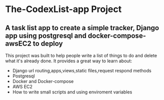 # The-CodexList-app Project

## A task list app to create a simple tracker, Django app using postgresql and docker-compose-awsEC2 to deploy

This project was built to help people write a list of things to do and delete what it's already done. It provides a great way to learn
about:

* Django url routing,apps,views,static files,request respond methods
* Postgresql
* Docker and Docker-compose
* AWS EC2
* How to write small scripts and using enviroment variables

